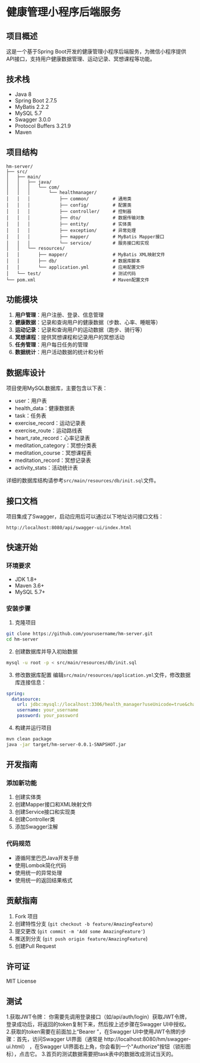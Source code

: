 # 健康管理小程序后端服务

## 项目概述
这是一个基于Spring Boot开发的健康管理小程序后端服务，为微信小程序提供API接口，支持用户健康数据管理、运动记录、冥想课程等功能。

## 技术栈
- Java 8
- Spring Boot 2.7.5
- MyBatis 2.2.2
- MySQL 5.7
- Swagger 3.0.0
- Protocol Buffers 3.21.9
- Maven

## 项目结构
```
hm-server/
├── src/
│   ├── main/
│   │   ├── java/
│   │   │   └── com/
│   │   │       └── healthmanager/
│   │   │           ├── common/         # 通用类
│   │   │           ├── config/         # 配置类
│   │   │           ├── controller/     # 控制器
│   │   │           ├── dto/            # 数据传输对象
│   │   │           ├── entity/         # 实体类
│   │   │           ├── exception/      # 异常处理
│   │   │           ├── mapper/         # MyBatis Mapper接口
│   │   │           └── service/        # 服务接口和实现
│   │   └── resources/
│   │       ├── mapper/                 # MyBatis XML映射文件
│   │       ├── db/                     # 数据库脚本
│   │       └── application.yml         # 应用配置文件
│   └── test/                           # 测试代码
└── pom.xml                             # Maven配置文件
```

## 功能模块
1. **用户管理**：用户注册、登录、信息管理
2. **健康数据**：记录和查询用户的健康数据（步数、心率、睡眠等）
3. **运动记录**：记录和查询用户的运动数据（跑步、骑行等）
4. **冥想课程**：提供冥想课程和记录用户的冥想活动
5. **任务管理**：用户每日任务的管理
6. **数据统计**：用户活动数据的统计和分析

## 数据库设计
项目使用MySQL数据库，主要包含以下表：
- user：用户表
- health_data：健康数据表
- task：任务表
- exercise_record：运动记录表
- exercise_route：运动路线表
- heart_rate_record：心率记录表
- meditation_category：冥想分类表
- meditation_course：冥想课程表
- meditation_record：冥想记录表
- activity_stats：活动统计表

详细的数据库结构请参考`src/main/resources/db/init.sql`文件。

## 接口文档
项目集成了Swagger，启动应用后可以通过以下地址访问接口文档：
```
http://localhost:8080/api/swagger-ui/index.html
```

## 快速开始
### 环境要求
- JDK 1.8+
- Maven 3.6+
- MySQL 5.7+

### 安装步骤
1. 克隆项目
```bash
git clone https://github.com/yourusername/hm-server.git
cd hm-server
```

2. 创建数据库并导入初始数据
```bash
mysql -u root -p < src/main/resources/db/init.sql
```

3. 修改数据库配置
编辑`src/main/resources/application.yml`文件，修改数据库连接信息：
```yaml
spring:
  datasource:
    url: jdbc:mysql://localhost:3306/health_manager?useUnicode=true&characterEncoding=utf-8&useSSL=false
    username: your_username
    password: your_password
```

4. 构建并运行项目
```bash
mvn clean package
java -jar target/hm-server-0.0.1-SNAPSHOT.jar
```

## 开发指南
### 添加新功能
1. 创建实体类
2. 创建Mapper接口和XML映射文件
3. 创建Service接口和实现类
4. 创建Controller类
5. 添加Swagger注解

### 代码规范
- 遵循阿里巴巴Java开发手册
- 使用Lombok简化代码
- 使用统一的异常处理
- 使用统一的返回结果格式

## 贡献指南
1. Fork 项目
2. 创建特性分支 (`git checkout -b feature/AmazingFeature`)
3. 提交更改 (`git commit -m 'Add some AmazingFeature'`)
4. 推送到分支 (`git push origin feature/AmazingFeature`)
5. 创建Pull Request

## 许可证
MIT License

## 测试
1.获取JWT令牌： 你需要先调用登录接口（如/api/auth/login）获取JWT令牌，登录成功后，将返回的token复制下来，然后按上述步骤在Swagger UI中授权。
2.获取的token需要在前面加上“Bearer ”，在Swagger UI中使用JWT令牌的步骤：首先，访问Swagger UI界面（通常是 http://localhost:8080/hm/swagger-ui.html） ，在Swagger UI界面右上角，你会看到一个"Authorize"按钮（锁形图标），点击它。
3.首页的测试数据需要把task表中的数据改成测试当天的。